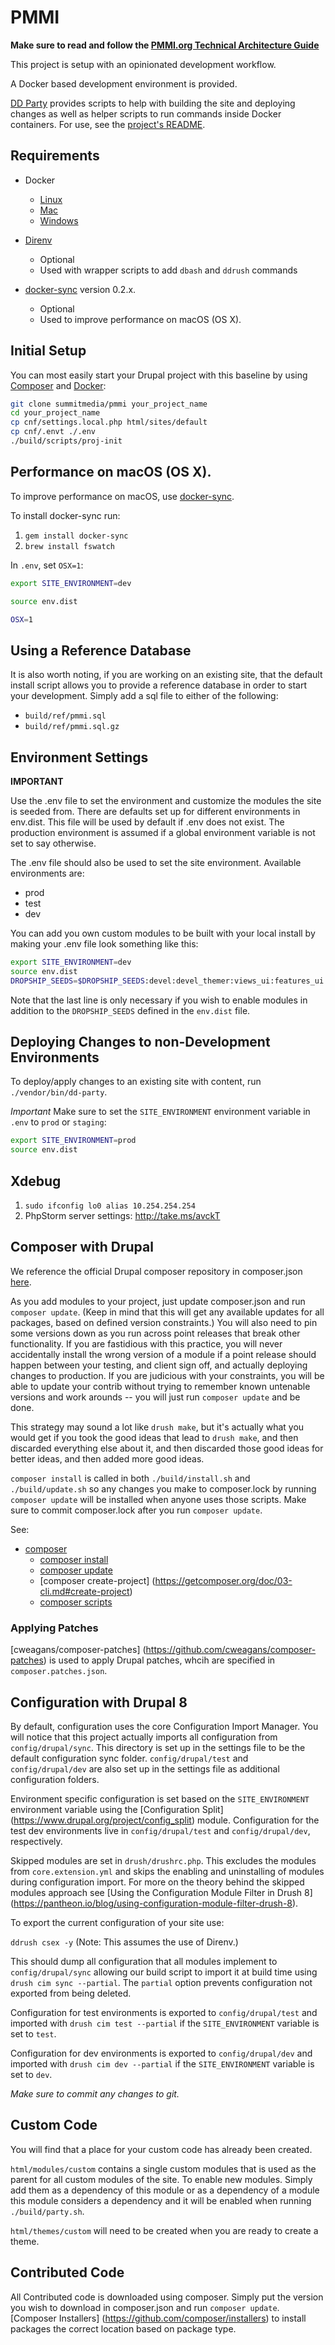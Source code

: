 # PMMI

**Make sure to read and follow the
[PMMI.org Technical Architecture Guide](./ARCHITECTUREGUIDE.md)**

This project is setup with an opinionated development workflow.

A Docker based development environment is provided.

[DD Party](https://github.com/summitmedia/dd-party) provides scripts
to help with building the site and deploying changes as well as
helper scripts to run commands inside Docker containers. For use, see
the [project's README](https://github.com/summitmedia/dd-party).

## Requirements

* Docker
  * [Linux](https://docs.docker.com/linux/)
  * [Mac](https://docs.docker.com/mac/)
  * [Windows](https://docs.docker.com/windows/)

* [Direnv](http://direnv.net/)
  * Optional
  * Used with wrapper scripts to add `dbash` and `ddrush` commands

* [docker-sync](https://github.com/EugenMayer/docker-sync/) version 0.2.x.
  * Optional
  * Used to improve performance on macOS (OS X).

## Initial Setup

You can most easily start your Drupal project with this baseline by
using [Composer](https://getcomposer.org/) and
[Docker](https://www.docker.com/):

```bash
git clone summitmedia/pmmi your_project_name
cd your_project_name
cp cnf/settings.local.php html/sites/default
cp cnf/.envt ./.env
./build/scripts/proj-init
```

## Performance on macOS (OS X).

To improve performance on macOS, use [docker-sync](https://github.com/EugenMayer/docker-sync/).

To install docker-sync run:

1. `gem install docker-sync`
2. `brew install fswatch`

In `.env`, set `OSX=1`:

```bash
export SITE_ENVIRONMENT=dev

source env.dist

OSX=1
```

## Using a Reference Database

It is also worth noting, if you are working on an existing site, that
the default install script allows you to provide a reference database
in order to start your development. Simply add a sql file to either of
the following:

* `build/ref/pmmi.sql`
* `build/ref/pmmi.sql.gz`

## Environment Settings

**IMPORTANT**

Use the .env file to set the environment and customize the modules the
site is seeded from. There are defaults set up for different
environments in env.dist. This file will be used by default if .env
does not exist. The production environment is assumed if a global
environment variable is not set to say otherwise.

The .env file should also be used to set the site environment.
Available environments are:

* prod
* test
* dev

You can add you own custom modules to be built with your local install
by making your .env file look something like this:

```bash
export SITE_ENVIRONMENT=dev
source env.dist
DROPSHIP_SEEDS=$DROPSHIP_SEEDS:devel:devel_themer:views_ui:features_ui
```

Note that the last line is only necessary if you wish to enable modules
in addition to the `DROPSHIP_SEEDS` defined in the `env.dist` file.

## Deploying Changes to non-Development Environments

To deploy/apply changes to an existing site with content, run
`./vendor/bin/dd-party`.

*Important* Make sure to set the `SITE_ENVIRONMENT` environment
variable in `.env` to `prod` or `staging`:

```bash
export SITE_ENVIRONMENT=prod
source env.dist
```

## Xdebug

1. `sudo ifconfig lo0 alias 10.254.254.254`
2. PhpStorm server settings: http://take.ms/avckT

## Composer with Drupal

We reference the official Drupal composer repository in composer.json
[here](composer.json#L5-8).

As you add modules to your project, just update composer.json and run 
`composer update`. (Keep in mind that this will get any available 
updates for all packages, based on defined version constraints.) You 
will also need to pin some versions down as you  run across point 
releases that break other functionality. If you are fastidious with 
this practice, you will never accidentally install the  wrong version 
of a module if a point release should happen between your  testing, and 
client sign off, and actually deploying changes to production. If you 
are judicious with your constraints, you will be  able to update your 
contrib without trying to remember known untenable versions and work 
arounds -- you will just run `composer update` and be done.

This strategy may sound a lot like `drush make`, but it's actually what 
you would get if you took the good ideas that lead to `drush make`, and 
then discarded everything else about it, and then discarded those good 
ideas for better ideas, and then added more good ideas.

`composer install` is called in both `./build/install.sh` and
`./build/update.sh` so any changes you make to composer.lock by running
`composer update` will be installed when anyone uses those scripts. 
Make sure to commit composer.lock after you run `composer update`.

See:

* [composer](https://getcomposer.org)
  * [composer install](https://getcomposer.org/doc/03-cli.md#install)
  * [composer update](https://getcomposer.org/doc/03-cli.md#update)
  * [composer create-project]
  (https://getcomposer.org/doc/03-cli.md#create-project)
  * [composer scripts](https://getcomposer.org/doc/articles/scripts.md)

### Applying Patches

[cweagans/composer-patches]
(https://github.com/cweagans/composer-patches) is used to apply Drupal 
patches, whcih are specified in `composer.patches.json`.

## Configuration with Drupal 8

By default, configuration uses the core Configuration Import Manager. 
You will notice that this project actually imports all configuration 
from `config/drupal/sync`. This directory is set up in the settings 
file to be the default configuration sync folder. `config/drupal/test` 
and `config/drupal/dev` are also set up in the settings file as 
additional configuration folders.

Environment specific configuration is set based on the 
`SITE_ENVIRONMENT` environment variable using the [Configuration Split]
(https://www.drupal.org/project/config_split) module. Configuration for 
the test dev environments live in `config/drupal/test` and 
`config/drupal/dev`, respectively.

Skipped modules are set in `drush/drushrc.php`. This excludes the 
modules from `core.extension.yml` and skips the enabling and 
uninstalling of modules during configuration import. For more on the 
theory behind the skipped modules approach see [Using the Configuration 
Module Filter in Drush 8]
(https://pantheon.io/blog/using-configuration-module-filter-drush-8).

To export the current configuration of your site use:

`ddrush csex -y` (Note: This assumes the use of Direnv.)

This should dump all configuration that all modules implement to 
`config/drupal/sync` allowing our build script to import it at build 
time using `drush cim sync --partial`. The `partial` option prevents 
configuration not exported from being deleted.

Configuration for test environments is exported to 
`config/drupal/test` and imported with `drush cim test --partial` if 
the `SITE_ENVIRONMENT` variable is set to `test`.

Configuration for dev environments is exported to 
`config/drupal/dev` and imported with `drush cim dev --partial` if 
the `SITE_ENVIRONMENT` variable is set to `dev`. 

*Make sure to commit any changes to git.*

## Custom Code

You will find that a place for your custom code has already been 
created.

`html/modules/custom` contains a single custom modules that is used as 
the parent for all custom modules of the site. To enable new modules. 
Simply add them as a dependency of this module or as a dependency of a 
module this module considers a dependency and it will be enabled when 
running `./build/party.sh`.


`html/themes/custom` will need to be created when you are ready to 
create a theme.

## Contributed Code

All Contributed code is downloaded using composer. Simply put the 
version you wish to download in composer.json and run 
`composer update`. [Composer Installers]
(https://github.com/composer/installers) to install packages the 
correct location based on package type.
